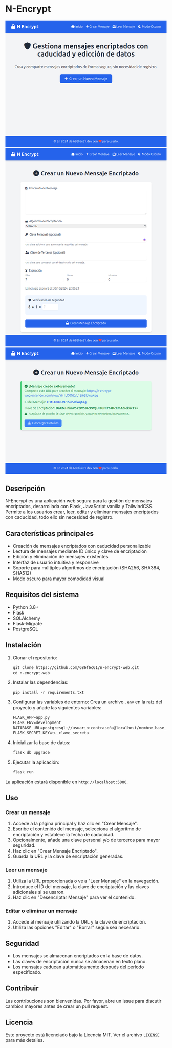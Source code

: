 # N-Encrypt
![N-Encrypt WEB](img/img01.png)
![N-Encrypt WEB](img/img02.png)
![N-Encrypt WEB](img/img03.png)

## Descripción
N-Encrypt  es una aplicación web segura para la gestión de mensajes encriptados, desarrollada con Flask, JavaScript vanilla y TailwindCSS. Permite a los usuarios crear, leer, editar y eliminar mensajes encriptados con caducidad, todo ello sin necesidad de registro.

## Características principales
- Creación de mensajes encriptados con caducidad personalizable
- Lectura de mensajes mediante ID único y clave de encriptación
- Edición y eliminación de mensajes existentes
- Interfaz de usuario intuitiva y responsive
- Soporte para múltiples algoritmos de encriptación (SHA256, SHA384, SHA512)
- Modo oscuro para mayor comodidad visual

## Requisitos del sistema
- Python 3.8+
- Flask
- SQLAlchemy
- Flask-Migrate
- PostgreSQL

## Instalación

1. Clonar el repositorio:
   ```
   git clone https://github.com/686f6c61/n-encrypt-web.git
   cd n-encrypt-web
   ```

2. Instalar las dependencias:
   ```
   pip install -r requirements.txt
   ```

3. Configurar las variables de entorno:
   Crea un archivo `.env` en la raíz del proyecto y añade las siguientes variables:
   ```
   FLASK_APP=app.py
   FLASK_ENV=development
   DATABASE_URL=postgresql://usuario:contraseña@localhost/nombre_base_de_datos
   FLASK_SECRET_KEY=tu_clave_secreta
   ```

4. Inicializar la base de datos:
   ```
   flask db upgrade
   ```

5. Ejecutar la aplicación:
   ```
   flask run
   ```

La aplicación estará disponible en `http://localhost:5000`.

## Uso

### Crear un mensaje
1. Accede a la página principal y haz clic en "Crear Mensaje".
2. Escribe el contenido del mensaje, selecciona el algoritmo de encriptación y establece la fecha de caducidad.
3. Opcionalmente, añade una clave personal y/o de terceros para mayor seguridad.
4. Haz clic en "Crear Mensaje Encriptado".
5. Guarda la URL y la clave de encriptación generadas.

### Leer un mensaje
1. Utiliza la URL proporcionada o ve a "Leer Mensaje" en la navegación.
2. Introduce el ID del mensaje, la clave de encriptación y las claves adicionales si se usaron.
3. Haz clic en "Desencriptar Mensaje" para ver el contenido.

### Editar o eliminar un mensaje
1. Accede al mensaje utilizando la URL y la clave de encriptación.
2. Utiliza las opciones "Editar" o "Borrar" según sea necesario.

## Seguridad
- Los mensajes se almacenan encriptados en la base de datos.
- Las claves de encriptación nunca se almacenan en texto plano.
- Los mensajes caducan automáticamente después del período especificado.

## Contribuir
Las contribuciones son bienvenidas. Por favor, abre un issue para discutir cambios mayores antes de crear un pull request.

## Licencia
Este proyecto está licenciado bajo la Licencia MIT. Ver el archivo `LICENSE` para más detalles.


